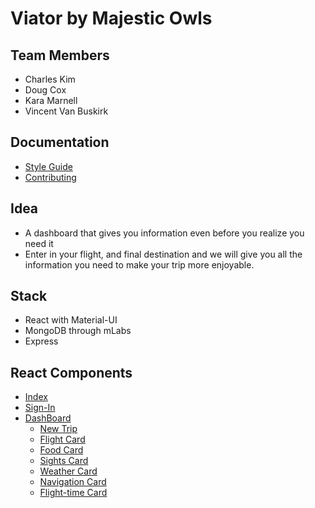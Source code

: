 # Viator by Majestic Owls
## Team Members
- Charles Kim
- Doug Cox
- Kara Marnell
- Vincent Van Buskirk
## Documentation
- [Style Guide](STYLE-GUIDE.md)
- [Contributing](CONTRIBUTING.md)
## Idea 
- A dashboard that gives you information even before you realize you need it
- Enter in your flight, and final destination and we will give you all the information you need to make your trip more enjoyable.
## Stack
- React with Material-UI
- MongoDB through mLabs
- Express
## React Components
- [Index](INDEX.md)
- [Sign-In](SIGNIN.md)
- [DashBoard](DASHBOARD.md)
  - [New Trip](NEWTRIP.md)
  - [Flight Card](FLIGHTCARD.md)
  - [Food Card](FOODCARD.md)
  - [Sights Card](SIGHTSCARD.md)
  - [Weather Card](WEATHERCARD.md)
  - [Navigation Card](NAVIGATIONCARD.md)
  - [Flight-time Card](FLIGHTTIMECARD.md)
